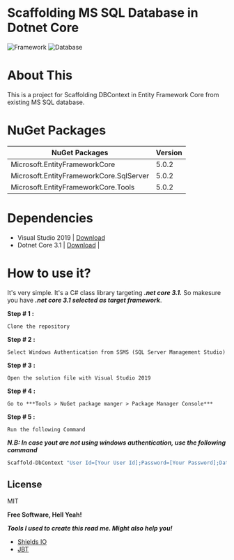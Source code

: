 # Scaffolding MS SQL Database in Dotnet Core 

![Framework](https://img.shields.io/badge/framework-.net%20core%20v3.1-green)
![Database](https://img.shields.io/badge/Database-MS%20SQL-brightgreen)

# About This
This is a project for Scaffolding DBContext in Entity Framework Core from existing MS SQL database.

# NuGet Packages
  
| NuGet Packages | Version |
| ------ | ------ |
| Microsoft.EntityFrameworkCore | 5.0.2 |
| Microsoft.EntityFrameworkCore.SqlServer | 5.0.2 |
| Microsoft.EntityFrameworkCore.Tools | 5.0.2 |

# Dependencies
  - Visual Studio 2019 | [Download](https://visualstudio.microsoft.com/downloads/)
  - Dotnet Core 3.1 | [Download](https://dotnet.microsoft.com/download/dotnet-core/3.1) |

# How to use it?
It's very simple. It's a C# class library targeting ***.net core 3.1.*** So makesure you have ***.net core 3.1 selected as target framework***.

**Step # 1 :** 
    
    Clone the repository
**Step # 2 :** 

    Select Windows Authentication from SSMS (SQL Server Management Studio)
**Step # 3 :** 
    
    Open the solution file with Visual Studio 2019
**Step # 4 :** 

    Go to ***Tools > NuGet package manger > Package Manager Console***
**Step # 5 :** 

    Run the following Command

***N.B: In case yout are not using windows authentication, use the following command***

```sh
Scaffold-DbContext "User Id=[Your User Id];Password=[Your Password];Database=[Database Name];Trusted_Connection=False;" Microsoft.EntityFrameworkCore.SqlServer -OutputDir Models
```

License
----

MIT


**Free Software, Hell Yeah!**

***Tools I used to create this read me. Might also help you!***

* [Shields IO](https://shields.io)
* [JBT](https://jbt.github.io/markdown-editor/)

